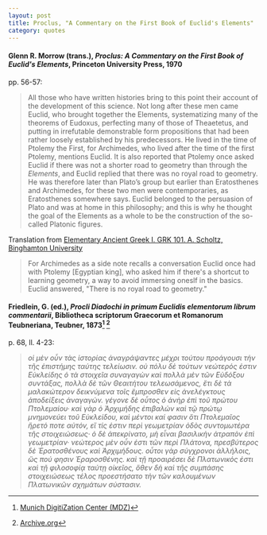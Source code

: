 ```yaml
---
layout: post
title: Proclus, "A Commentary on the First Book of Euclid's Elements"
category: quotes
---
```


#### Glenn R. Morrow (trans.), *Proclus: A Commentary on the First Book of Euclid's Elements*, Princeton University Press, 1970

pp. 56-57:

> All those who have written histories bring to this point their
> account of the development of this science. Not long after
> these men came Euclid, who brought together the Elements,
> systematizing many of the theorems of Eudoxus, perfecting
> many of those of Theaetetus, and putting in irrefutable
> demonstrable form propositions that had been rather loosely
> established by his predecessors. He lived in the time of
> Ptolemy the First, for Archimedes, who lived after the time of
> the first Ptolemy, mentions Euclid. It is also reported that
> Ptolemy once asked Euclid if there was not a shorter road to
> geometry than through the *Elements*, and Euclid replied that
> there was no royal road to geometry. He was therefore later
> than Plato’s group but earlier than Eratosthenes and Archimedes, for these two men were contemporaries, as Eratosthenes somewhere says. Euclid belonged to the persuasion of
> Plato and was at home in this philosophy; and this is why he
> thought the goal of the Elements as a whole to be the construction of the so-called Platonic figures.

Translation from [Elementary Ancient Greek I. GRK 101. A. Scholtz, Binghamton University](http://bingweb.binghamton.edu/~ascholtz/grk101/)

> For Archimedes as a side note recalls a conversation Euclid once had with Ptolemy [Egyptian king], who asked him if there's a shortcut to learning geometry, a way to avoid immersing oneslf in the basics. Euclid answered, "There is no royal road to geometry."
    
#### Friedlein, G. (ed.), *Procli Diadochi in primum Euclidis elementorum librum commentarii*, Bibliotheca scriptorum Graecorum et Romanorum Teubneriana, Teubner, 1873[^1] [^2]

[^1]: [Munich DigitiZation Center (MDZ)](https://mdz-nbn-resolving.de/urn:nbn:de:bvb:12-bsb11156410-9)

[^2]: [Archive.org](https://archive.org/details/proclidiadochiin00procuoft/page/68/mode/1up)

[^3]: [Canities.se](http://canities.se/euclides.html)

p. 68, ll. 4-23:

> *οἱ μὲν οὖν τὰς ἱστορίας ἀναγράψαντες μέχρι τούτου προάγουσι τὴν τῆς ἐπιστήμης ταύτης τελείωσιν. οὐ πόλυ δὲ τούτων νεώτερός ἐστιν Εὐκλείδης ὁ τὰ στοιχεῖα συναγαγὼν καὶ πολλὰ μὲν τῶν Εὐδόξου συντάξας, πολλὰ δὲ τῶν Θεαιτήτου τελεωσάμενος, ἔτι δὲ τὰ μαλακώτερον δεικνύμενα τοῖς ἔμπροσθεν εἰς ἀνελέγκτους ἀποδείξεις ἀναγαγών. γέγονε δὲ οὗτος ὁ ἀνὴρ ἐπὶ τοῦ πρώτου Πτολεμαίου· καὶ γὰρ ὁ Ἀρχιμήδης ἐπιβαλὼν καὶ τῷ πρώτῳ μνημονεύει τοῦ Εὐκλείδου, καὶ μέντοι καί φασιν ὅτι Πτολεμαῖος ἤρετό ποτε αὐτόν, εἴ τίς ἐστιν περὶ γεωμετρίαν ὀδὸς συντομωτέρα τῆς στοιχειώσεως· ὀ δὲ ἀπεκρίνατο, μὴ εἶναι βασιλικὴν ἀτραπὸν ἐπὶ γεωμετρίαν· νεώτερος μὲν οὖν ἐστι τῶν περὶ Πλάτονα, πρεσβύτερος δὲ Ἐρατοσθένους καὶ Ἀρχιμήδους. οὗτοι γὰρ σύγχρονοι ἀλλήλοις, ὥς πού φησιν Ἐραροσθένης. καὶ τῇ προαιρέσει δὲ Πλατωνικός ἐστι καὶ τῇ φιλοσοφίᾳ ταύτῃ οἰκεῖος, ὅθεν δὴ καὶ τῆς συμπάσης στοιχειώσεως τέλος προεστήσατο τὴν τῶν καλουμένων Πλατωνικῶν σχημάτων σύστασιν.*